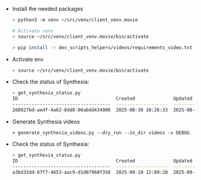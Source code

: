 - Install the needed packages
  ```bash
  > python3 -m venv ~/src/venv/client_venv.movie

  # Activate venv
  > source ~/src/venv/client_venv.movie/bin/activate

  > pip install -r dev_scripts_helpers/videos/requirements_video.txt
  ```

- Activate env
  ```bash
  > source ~/src/venv/client_venv.movie/bin/activate
  ```

- Check the status of Synthesia:
  ```bash
  > get_synthesia_status.py
  ID                                    Created              Updated              Title                          Status    Download
  ------------------------------------  -------------------  -------------------  -----------------------------  --------  --------
  260927bd-aedf-4a62-8dd8-06abdd434900  2025-08-30 10:26:33  2025-08-30 10:30:16  Untitled                       complete  Yes
  ```

- Generate Synthesia videos
  ```
  > generate_synthesia_videos.py --dry_run --in_dir videos -v DEBUG
  ```

- Check the status of Synthesia:
  ```bash
  > get_synthesia_status.py
  ID                                    Created              Updated              Title                          Status       Download
  ------------------------------------  -------------------  -------------------  -----------------------------  -----------  --------
  a3bd32dd-87f7-4653-aac9-d1d07968f358  2025-09-10 12:09:20  2025-09-10 12:09:24  slide1                         in_progress  No
  ```
